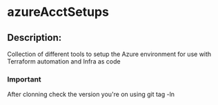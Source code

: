 # azureAcctSetups
## Description:

Collection of different tools to setup the Azure environment for use with Terraform automation and Infra as code 

### Important
After clonning check the version you're on using 
git tag -ln
